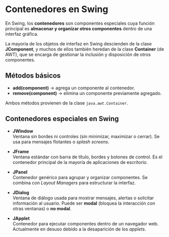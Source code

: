 # Contenedores en Swing

En Swing, los **contenedores** son componentes especiales cuya función principal es **almacenar y organizar otros componentes** dentro de una interfaz gráfica.  

La mayoría de los objetos de interfaz en Swing descienden de la clase **JComponent**, y muchos de ellos también heredan de la clase **Container** (de AWT), que se encarga de gestionar la inclusión y disposición de otros componentes.

## Métodos básicos

- **add(component)** → agrega un componente al contenedor.  
- **remove(component)** → elimina un componente previamente agregado.  

Ambos métodos provienen de la clase `java.awt.Container`.

## Contenedores especiales en Swing

- **JWindow**  
  Ventana sin bordes ni controles (sin minimizar, maximizar o cerrar). Se usa para mensajes flotantes o *splash screens*.  

- **JFrame**  
  Ventana estándar con barra de título, bordes y botones de control. Es el contenedor principal de la mayoría de aplicaciones de escritorio.  

- **JPanel**  
  Contenedor genérico para agrupar y organizar componentes. Se combina con *Layout Managers* para estructurar la interfaz.  

- **JDialog**  
  Ventana de diálogo usada para mostrar mensajes, alertas o solicitar información al usuario. Puede ser **modal** (bloquea la interacción con otras ventanas) o **no modal**.  

- **JApplet**  
  Contenedor para ejecutar componentes dentro de un navegador web. Actualmente en desuso debido a la desaparición de los *applets*.
